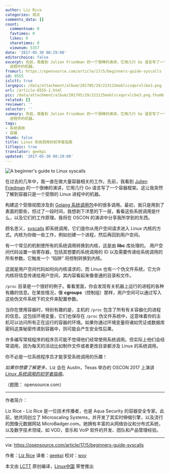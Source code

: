 ```yaml
---
author: Liz Rice
categories: 观点
comments_data: []
count:
  commentnum: 0
  favtimes: 0
  likes: 0
  sharetimes: 0
  viewnum: 5357
date: '2017-05-30 08:29:00'
editorchoice: false
excerpt: 先前，我看到 Julien Friedman 的一个很棒的演讲，它用几行 Go 语言写了一个容器框架。这让我突然了解到容器只是一个受限的 Linux
  进程中的机器。
fromurl: https://opensource.com/article/17/5/beginners-guide-syscalls
id: 8555
islctt: true
largepic: /data/attachment/album/201705/29/223115moblccxqorxlcbe3.png
url: /article-8555-1.html
pic: /data/attachment/album/201705/29/223115moblccxqorxlcbe3.png.thumb.jpg
related: []
reviewer: ''
selector: ''
summary: 先前，我看到 Julien Friedman 的一个很棒的演讲，它用几行 Go 语言写了一个容器框架。这让我突然了解到容器只是一个受限的 Linux
  进程中的机器。
tags:
- 系统调用
- 容器
thumb: false
title: Linux 系统调用的初学者指南
titlepic: true
translator: geekpi
updated: '2017-05-30 08:29:00'
---
```


![A beginner's guide to Linux syscalls](/data/attachment/album/201705/29/223115moblccxqorxlcbe3.png "A beginner's guide to Linux syscalls")


在过去的几年中，我一直在做大量容器相关的工作。先前，我看到 [Julien Friedman](https://twitter.com/doctor_julz) 的一个很棒的演讲，它用几行 Go 语言写了一个容器框架。这让我突然了解到容器只是一个受限的 Linux 进程中的机器。


构建这个受限视图涉及到 [Golang 系统调用包](https://golang.org/pkg/syscall/)中的很多调用。最初，我只是用到了表面的那些，但过了一段时间，我想剥下洋葱的下一层，看看这些系统调用是什么，以及它们的工作原理。我将在 OSCON 的演讲中分享我所学到的东西。


顾名思义，[syscalls](http://man7.org/linux/man-pages/man2/syscalls.2.html) 即系统调用，它们是你从用户空间请求进入 Linux 内核的方式。内核为你做一些工作，例如创建一个进程，然后再回到用户空间。


有一个常见的机制使所有的系统调用转换到内核，这是由 **libc** 库处理的。 用户空间代码设置一些寄存器，包括其想要的系统调用的 ID 以及需要传递给系统调用的所有参数。它触发一个 “陷阱” 将控制转换到内核。


这就是用户空间代码如何向内核请求的，而 Linux 也有一个伪文件系统，它允许内核将信息传递给用户空间，其内容看起来像普通的目录和文件。


`/proc` 目录是一个很好的例子。看看里面，你会发现有关机器上运行的进程的各种有趣的信息。在某些情况，像 **cgroups**（控制组）那样，用户空间可以通过写入这些伪文件系统下的文件来配置参数。


当你在使用容器时，特别有趣的是，主机的 `/proc` 包含了所有有关容器化的进程的信息。这包括环境变量，它们也保存在 `/proc` 伪文件系统中，这意味着你的主机可以访问所有正在运行的容器的环境。如果你通过环境变量将诸如凭证或数据库密码这类秘密传递到容器中，则可能会产生安全性后果。


许多编写常规程序的程序员可能不觉得他们经常使用系统调用。但实际上他们会经常调用，因为每天的活动比如制作文件或者更改目录都涉及 Linux 的系统调用。


你不必是一位系统程序员才能享受系统调用的乐趣！


*如果你想要了解更多*，Liz 会在 Austin，Texas 举办的 OSCON 2017 上演讲 [*Linux 系统调用的初学者指南*](https://conferences.oreilly.com/oscon/oscon-tx/public/schedule/detail/56840)。


（题图： opensource.com）




---


作者简介：


Liz Rice - Liz Rice 是一位技术传播者，也是 Aqua Security 的容器安全专家。此前，她共同创立了 Microscaling Systems，并开发了其实时伸缩引擎，以及流行的图像元数据网站 MicroBadger.com。她拥有丰富的从网络协议和分布式系统，以及数字技术领域，如 VOD，音乐和 VoIP 软件的开发、团队和产品管理经验。




---


via: <https://opensource.com/article/17/5/beginners-guide-syscalls>


作者：[Liz Rice](https://opensource.com/users/lizrice) 译者：[geekpi](https://github.com/geekpi) 校对：[wxy](https://github.com/wxy)


本文由 [LCTT](https://github.com/LCTT/TranslateProject) 原创编译，[Linux中国](https://linux.cn/) 荣誉推出